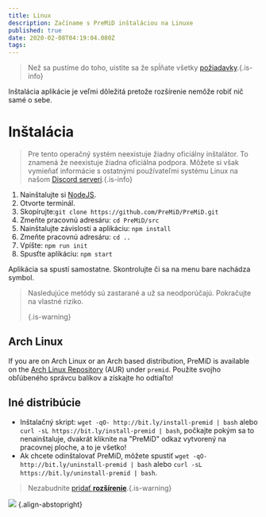 ```yaml
---
title: Linux
description: Začíname s PreMiD inštaláciou na Linuxe
published: true
date: 2020-02-08T04:19:04.080Z
tags:
---
```


> Než sa pustíme do toho, uistite sa že spĺňate všetky [požiadavky](/install/requirements).{.is-info}

Inštalácia aplikácie je veľmi dôležitá pretože rozšírenie nemôže robiť nič samé o sebe.

# Inštalácia
> Pre tento operačný systém neexistuje žiadny oficiálny inštalátor. To znamená že neexistuje žiadna oficiálna podpora. Môžete si však vymieňať informácie s ostatnými používateľmi systému Linux na našom [Discord serveri](https://discord.gg/premid/).{.is-info}

1. Nainštalujte si [NodeJS](https://nodejs.org/en/).
2. Otvorte terminál.
3. Skopírujte:`git clone https://github.com/PreMiD/PreMiD.git`
4. Zmeňte pracovnú adresáru: `cd PreMiD/src`
5. Nainštalujte závislosti a aplikáciu: `npm install`
6. Zmeňte pracovnú adresáru: `cd ..`
7. Vpíšte: `npm run init`
8. Spusťte aplikáciu: `npm start`

Aplikácia sa spustí samostatne. Skontrolujte či sa na menu bare nachádza symbol.

> Nasledujúce metódy sú zastarané a už sa neodporúčajú. Pokračujte na vlastné riziko. 
> 
> {.is-warning}

## Arch Linux
If you are on Arch Linux or an Arch based distribution, PreMiD is available on the [Arch Linux Repository](https://aur.archlinux.org/packages/premid/) (AUR) under `premid`. Použite svojho obľúbeného správcu balíkov a získajte ho odtiaľto!

## Iné distribúcie
- Inštalačný skript: `wget -qO- http://bit.ly/install-premid | bash` alebo `curl -sL https://bit.ly/install-premid | bash`, počkajte pokým sa to nenainštaluje, dvakrát kliknite na "PreMiD" odkaz vytvorený na pracovnej ploche, a to je všetko!
- Ak chcete odinštalovať PreMiD, môžete spustiť `wget -qO- http://bit.ly/uninstall-premid | bash` alebo `curl -sL https://bit.ly/uninstall-premid | bash`.

> Nezabudnite [pridať **rozšírenie**](/install).{.is-warning}

![](https://a.icons8.com/TqgWTTfw/Oy7xHF/svg.svg) {.align-abstopright}